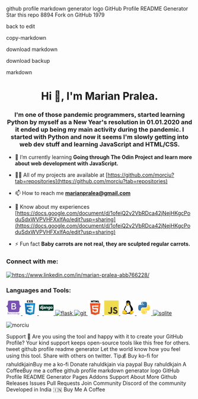 github profile markdown generator logo
GitHub Profile README Generator
Star this repo
8894
Fork on GitHub
1979

back to edit

copy-markdown

download markdown

download backup

markdown
<h1 align="center">Hi 👋, I'm Marian Pralea.</h1>
<h3 align="center">I'm one of those pandemic programmers, started learning Python by myself as a New Year's resolution in 01.01.2020 and it ended up being my main activity during the pandemic. I started with Python and now it seems I'm slowly getting into web dev stuff and learning JavaScript and HTML/CSS.</h3>

- 🌱 I’m currently learning **Going through The Odin Project and learn more about web development with JavaScript.**

- 👨‍💻 All of my projects are available at [https://github.com/morciu?tab=repositories](https://github.com/morciu?tab=repositories)

- 📫 How to reach me **marianpralea@gmail.com**

- 📄 Know about my experiences [https://docs.google.com/document/d/1ofeiQ2v2VbRDca42jNejHKgcPoduSdxWVPVHFXxIfAo/edit?usp=sharing](https://docs.google.com/document/d/1ofeiQ2v2VbRDca42jNejHKgcPoduSdxWVPVHFXxIfAo/edit?usp=sharing)

- ⚡ Fun fact **Baby carrots are not real, they are sculpted regular carrots.**

<h3 align="left">Connect with me:</h3>
<p align="left">
<a href="https://linkedin.com/in/https://www.linkedin.com/in/marian-pralea-abb766228/" target="blank"><img align="center" src="https://raw.githubusercontent.com/rahuldkjain/github-profile-readme-generator/master/src/images/icons/Social/linked-in-alt.svg" alt="https://www.linkedin.com/in/marian-pralea-abb766228/" height="30" width="40" /></a>
</p>

<h3 align="left">Languages and Tools:</h3>
<p align="left"> <a href="https://getbootstrap.com" target="_blank" rel="noreferrer"> <img src="https://raw.githubusercontent.com/devicons/devicon/master/icons/bootstrap/bootstrap-plain-wordmark.svg" alt="bootstrap" width="40" height="40"/> </a> <a href="https://www.w3schools.com/css/" target="_blank" rel="noreferrer"> <img src="https://raw.githubusercontent.com/devicons/devicon/master/icons/css3/css3-original-wordmark.svg" alt="css3" width="40" height="40"/> </a> <a href="https://www.djangoproject.com/" target="_blank" rel="noreferrer"> <img src="https://raw.githubusercontent.com/devicons/devicon/master/icons/django/django-original.svg" alt="django" width="40" height="40"/> </a> <a href="https://flask.palletsprojects.com/" target="_blank" rel="noreferrer"> <img src="https://www.vectorlogo.zone/logos/pocoo_flask/pocoo_flask-icon.svg" alt="flask" width="40" height="40"/> </a> <a href="https://git-scm.com/" target="_blank" rel="noreferrer"> <img src="https://www.vectorlogo.zone/logos/git-scm/git-scm-icon.svg" alt="git" width="40" height="40"/> </a> <a href="https://www.w3.org/html/" target="_blank" rel="noreferrer"> <img src="https://raw.githubusercontent.com/devicons/devicon/master/icons/html5/html5-original-wordmark.svg" alt="html5" width="40" height="40"/> </a> <a href="https://developer.mozilla.org/en-US/docs/Web/JavaScript" target="_blank" rel="noreferrer"> <img src="https://raw.githubusercontent.com/devicons/devicon/master/icons/javascript/javascript-original.svg" alt="javascript" width="40" height="40"/> </a> <a href="https://www.linux.org/" target="_blank" rel="noreferrer"> <img src="https://raw.githubusercontent.com/devicons/devicon/master/icons/linux/linux-original.svg" alt="linux" width="40" height="40"/> </a> <a href="https://www.python.org" target="_blank" rel="noreferrer"> <img src="https://raw.githubusercontent.com/devicons/devicon/master/icons/python/python-original.svg" alt="python" width="40" height="40"/> </a> <a href="https://www.sqlite.org/" target="_blank" rel="noreferrer"> <img src="https://www.vectorlogo.zone/logos/sqlite/sqlite-icon.svg" alt="sqlite" width="40" height="40"/> </a> </p>

<p><img align="center" src="https://github-readme-streak-stats.herokuapp.com/?user=morciu&" alt="morciu" /></p>

Support 🙏
Are you using the tool and happy with it to create your GitHub Profile?
Your kind support keeps open-source tools like this free for others.
tweet github profile readme generator
Let the world know how you feel using this tool. Share with others on twitter.
Tip💰
Buy ko-fi for rahuldkjainBuy me a ko-fi
Donate rahuldkjain via paypal
Buy rahuldkjain A CoffeeBuy me a coffee
github profile markdown generator logo
GitHub Profile README Generator
Pages
Addons
Support
About
More
Github
Releases
Issues
Pull Requests
Join Community
Discord of the community
Developed in India 🇮🇳
Buy Me A Coffee
